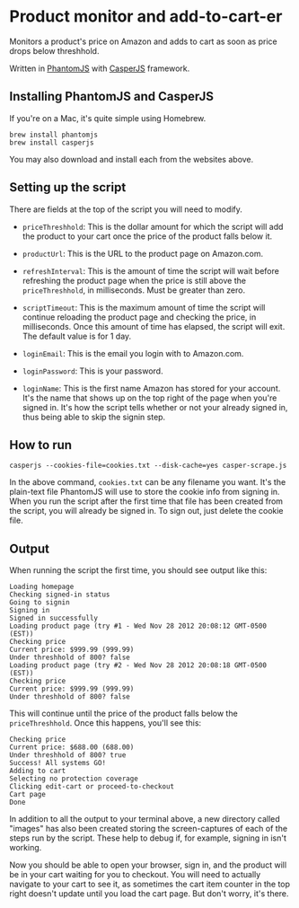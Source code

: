 Product monitor and add-to-cart-er
=============================

Monitors a product's price on Amazon and adds to cart as soon as price drops below threshhold.

Written in [PhantomJS](http://phantomjs.org/) with [CasperJS](http://casperjs.org/) framework.

## Installing PhantomJS and CasperJS

If you're on a Mac, it's quite simple using Homebrew.

```
brew install phantomjs
brew install casperjs
```

You may also download and install each from the websites above.

## Setting up the script

There are fields at the top of the script you will need to modify.

* `priceThreshhold`: This is the dollar amount for which the script will
  add the product to your cart once the price of the product falls below
it.

* `productUrl`: This is the URL to the product page on Amazon.com.

* `refreshInterval`: This is the amount of time the script will wait
  before refreshing the product page when the price is still above the
`priceThreshhold`, in milliseconds. Must be greater than zero.

* `scriptTimeout`: This is the maximum amount of time the script will
  continue reloading the product page and checking the price, in
milliseconds. Once this
amount of time has elapsed, the script will exit. The default value is
for 1 day.

* `loginEmail`: This is the email you login with to Amazon.com.

* `loginPassword`: This is your password.

* `loginName`: This is the first name Amazon has stored for your account.
  It's the name that shows up on the top right of the page when you're
signed in. It's how the script tells whether or not your already signed
in, thus being able to skip the signin step.

## How to run

```
casperjs --cookies-file=cookies.txt --disk-cache=yes casper-scrape.js
```

In the above command, `cookies.txt` can be any filename you want. It's
the plain-text file PhantomJS will use to store the cookie info from
signing in. When you run the script after the first time that file has
been created from the script, you will already be signed in. To sign
out, just delete the cookie file.

## Output

When running the script the first time, you should see output like this:

```
Loading homepage
Checking signed-in status
Going to signin
Signing in
Signed in successfully
Loading product page (try #1 - Wed Nov 28 2012 20:08:12 GMT-0500 (EST))
Checking price
Current price: $999.99 (999.99)
Under threshhold of 800? false
Loading product page (try #2 - Wed Nov 28 2012 20:08:18 GMT-0500 (EST))
Checking price
Current price: $999.99 (999.99)
Under threshhold of 800? false
```

This will continue until the price of the product falls below the
`priceThreshhold`. Once this happens, you'll see this:

```
Checking price
Current price: $688.00 (688.00)
Under threshhold of 800? true
Success! All systems GO!
Adding to cart
Selecting no protection coverage
Clicking edit-cart or proceed-to-checkout
Cart page
Done
```

In addition to all the output to your terminal above, a new directory
called "images" has also been created storing the screen-captures of
each of the steps run by the script. These help to debug if, for
example, signing in isn't working.

Now you should be able to open your browser, sign in, and the product
will be in your cart waiting for you to checkout. You will need to
actually navigate to your cart to see it, as sometimes the cart item
counter in the top right doesn't update until you load the cart page.
But don't worry, it's there.
